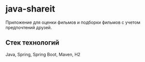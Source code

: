 # java-shareit

Приложение для оценки фильмов и подборки фильмов с учетом предпочтений друзей.

## Стек технологий
  
  Java, Spring, Spring Boot, Maven, H2

